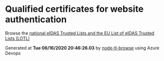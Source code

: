# Qualified certificates for website authentication 
 Browse the [national eIDAS Trusted Lists and the EU List of eIDAS Trusted Lists (LOTL)](https://webgate.ec.europa.eu/tl-browser/#/) 
 
 
Generated at **Tue 06/16/2020 20:46:26.03** by [node-tl-browse](https://github.com/ymedlop/node-tl-browser) using Azure Devops 
